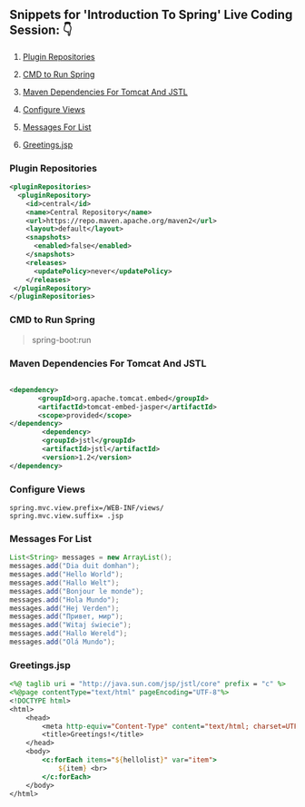 
## Snippets for 'Introduction To Spring' Live Coding Session: :point_down:


1. [Plugin Repositories](#pluginrepositories)

2. [CMD to Run Spring](#cmdtorunspring)

3. [Maven Dependencies For Tomcat And JSTL](#mavendependenciesfortomcatandjstl) 

4. [Configure Views](#configureviews)

5. [Messages For List](#messagesforlist)

6. [Greetings.jsp](#greetingsjsp)

### Plugin Repositories
```xml
<pluginRepositories>
  <pluginRepository>
    <id>central</id>
    <name>Central Repository</name>
    <url>https://repo.maven.apache.org/maven2</url>
    <layout>default</layout>
    <snapshots>
      <enabled>false</enabled>
    </snapshots>
    <releases>
      <updatePolicy>never</updatePolicy>
    </releases>
 </pluginRepository>
</pluginRepositories>


```

### CMD to Run Spring
> spring-boot:run


### Maven Dependencies For Tomcat And JSTL
```xml

<dependency>
       <groupId>org.apache.tomcat.embed</groupId>
       <artifactId>tomcat-embed-jasper</artifactId>
       <scope>provided</scope>
</dependency>
        <dependency>
        <groupId>jstl</groupId>
        <artifactId>jstl</artifactId>
        <version>1.2</version>
</dependency>

```
### Configure Views
```properties
spring.mvc.view.prefix=/WEB-INF/views/
spring.mvc.view.suffix= .jsp

```
### Messages For List
```java
List<String> messages = new ArrayList();
messages.add("Dia duit domhan");
messages.add("Hello World");
messages.add("Hallo Welt");
messages.add("Bonjour le monde");
messages.add("Hola Mundo");
messages.add("Hej Verden");
messages.add("Привет, мир");
messages.add("Witaj świecie");
messages.add("Hallo Wereld");
messages.add("Olá Mundo");
```
### Greetings.jsp
```jsp
<%@ taglib uri = "http://java.sun.com/jsp/jstl/core" prefix = "c" %>
<%@page contentType="text/html" pageEncoding="UTF-8"%>
<!DOCTYPE html>
<html>
    <head>
        <meta http-equiv="Content-Type" content="text/html; charset=UTF-8">
        <title>Greetings!</title>
    </head>
    <body>
        <c:forEach items="${hellolist}" var="item"> 
            ${item} <br>
        </c:forEach>
    </body>
</html>
```
